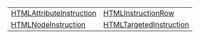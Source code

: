 |                                                                                             |                                                                                           |
| ------------------------------------------------------------------------------------------- | ----------------------------------------------------------------------------------------- |
| [HTMLAttributeInstruction](/runtime-html/typealias/definitions/htmlattributeinstruction.md) | [HTMLInstructionRow](/runtime-html/typealias/definitions/htmlinstructionrow.md)           |
| [HTMLNodeInstruction](/runtime-html/typealias/definitions/htmlnodeinstruction.md)           | [HTMLTargetedInstruction](/runtime-html/typealias/definitions/htmltargetedinstruction.md) |